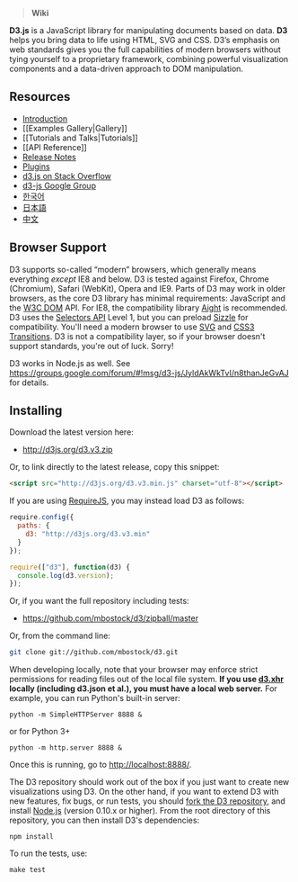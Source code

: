 > **Wiki**

**D3.js** is a JavaScript library for manipulating documents based on data. **D3** helps you bring data to life using HTML, SVG and CSS. D3’s emphasis on web standards gives you the full capabilities of modern browsers without tying yourself to a proprietary framework, combining powerful visualization components and a data-driven approach to DOM manipulation.

## Resources

* [Introduction](http://mbostock.github.com/d3/)
* [[Examples Gallery|Gallery]]
* [[Tutorials and Talks|Tutorials]]
* [[API Reference]]
* [Release Notes](/mbostock/d3/releases)
* [Plugins](/d3/d3-plugins)
* [d3.js on Stack Overflow](http://stackoverflow.com/questions/tagged/d3.js)
* [d3-js Google Group](http://groups.google.com/group/d3-js)
* [한국어](https://github.com/zziuni/d3/wiki)
* [日本語](/mbostock/d3/wiki/JP-Home)
* [中文](/mbostock/d3/wiki/CN-Home)


## Browser Support

D3 supports so-called “modern” browsers, which generally means everything _except_ IE8 and below. D3 is tested against Firefox, Chrome (Chromium), Safari (WebKit), Opera and IE9. Parts of D3 may work in older browsers, as the core D3 library has minimal requirements: JavaScript and the [W3C DOM](http://www.w3.org/DOM/) API. For IE8, the compatibility library [Aight](https://github.com/shawnbot/aight) is recommended. D3 uses the [Selectors API](http://www.w3.org/TR/selectors-api/) Level 1, but you can preload [Sizzle](http://sizzlejs.com/) for compatibility. You'll need a modern browser to use [SVG](http://www.w3.org/TR/SVG/) and [CSS3 Transitions](http://www.w3.org/TR/css3-transitions/). D3 is not a compatibility layer, so if your browser doesn't support standards, you're out of luck. Sorry!

D3 works in Node.js as well. See <https://groups.google.com/forum/#!msg/d3-js/JyldAkWkTvI/n8thanJeGvAJ> for details.

## Installing

Download the latest version here:

* <http://d3js.org/d3.v3.zip>

Or, to link directly to the latest release, copy this snippet:

```html
<script src="http://d3js.org/d3.v3.min.js" charset="utf-8"></script>
```

If you are using [RequireJS](http://requirejs.org/), you may instead load D3 as follows:

```js
require.config({
  paths: {
    d3: "http://d3js.org/d3.v3.min"
  }
});

require(["d3"], function(d3) {
  console.log(d3.version);
});
```

Or, if you want the full repository including tests:

* <https://github.com/mbostock/d3/zipball/master>

Or, from the command line:

```bash
git clone git://github.com/mbostock/d3.git
```

When developing locally, note that your browser may enforce strict permissions for reading files out of the local file system. **If you use [d3.xhr](wiki/Requests) locally (including d3.json et al.), you must have a local web server.** For example, you can run Python's built-in server:

    python -m SimpleHTTPServer 8888 &

or for Python 3+

    python -m http.server 8888 &

Once this is running, go to <http://localhost:8888/>.

The D3 repository should work out of the box if you just want to create new visualizations using D3. On the other hand, if you want to extend D3 with new features, fix bugs, or run tests, you should [fork the D3 repository](/mbostock/d3), and install [Node.js](http://nodejs.org/) (version 0.10.x or higher). From the root directory of this repository, you can then install D3's dependencies:

    npm install

To run the tests, use:

    make test